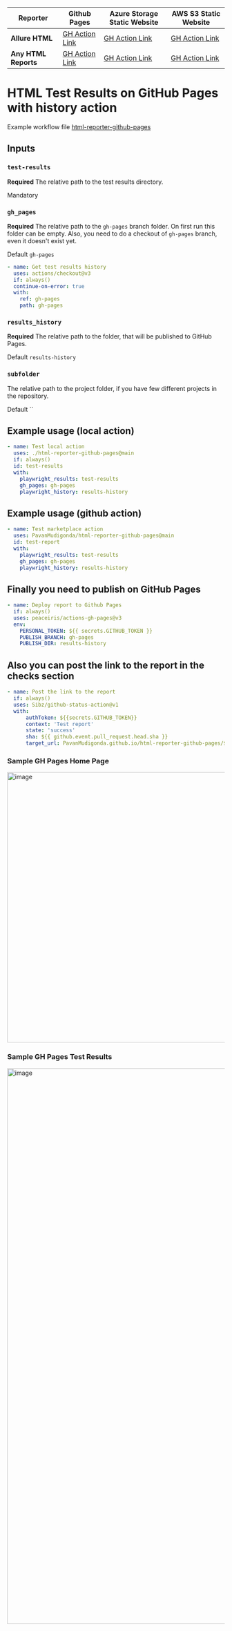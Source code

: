 | **Reporter**        | **Github Pages**   | **Azure Storage Static Website** | **AWS S3 Static Website**                                                                    |
|---------------------|--------------------|-------------------------------|----------------------------------------------------------------------------------------------|
| **Allure HTML**     | [GH Action Link](https://github.com/marketplace/actions/allure-html-reporter-github-pages) | [GH Action Link](https://github.com/marketplace/actions/allure-html-reporter-azureblob-website)            | [GH Action Link](https://github.com/marketplace/actions/allure-html-reporter-s3-website )      |
| **Any HTML Reports** | [GH Action Link](https://github.com/marketplace/actions/html-reporter-github-pages) | [GH Action Link](https://github.com/marketplace/actions/html-reporter-azureblob-website)            | [GH Action Link](https://github.com/marketplace/actions/html-reporter-aws-s3-website) |



# HTML Test Results on GitHub Pages with history action

Example workflow file [html-reporter-github-pages](https://github.com/PavanMudigonda/html-reporter-github-pages/blob/main/.github/workflows/test.yml)

## Inputs

### `test-results`

**Required** The relative path to the test results directory. 

Mandatory

### `gh_pages`

**Required** The relative path to the `gh-pages` branch folder. On first run this folder can be empty.
Also, you need to do a checkout of `gh-pages` branch, even it doesn't exist yet.

Default `gh-pages`

```yaml
- name: Get test results history
  uses: actions/checkout@v3
  if: always()
  continue-on-error: true
  with:
    ref: gh-pages
    path: gh-pages
```

### `results_history`

**Required** The relative path to the folder, that will be published to GitHub Pages.

Default `results-history`

### `subfolder`

The relative path to the project folder, if you have few different projects in the repository. 

Default ``

## Example usage (local action)

```yaml
- name: Test local action
  uses: ./html-reporter-github-pages@main
  if: always()
  id: test-results
  with:
    playwright_results: test-results
    gh_pages: gh-pages
    playwright_history: results-history
```

## Example usage (github action)

```yaml
- name: Test marketplace action
  uses: PavanMudigonda/html-reporter-github-pages@main
  id: test-report
  with:
    playwright_results: test-results
    gh_pages: gh-pages
    playwright_history: results-history
```

## Finally you need to publish on GitHub Pages

```yaml
- name: Deploy report to Github Pages
  if: always()
  uses: peaceiris/actions-gh-pages@v3
  env:
    PERSONAL_TOKEN: ${{ secrets.GITHUB_TOKEN }}
    PUBLISH_BRANCH: gh-pages
    PUBLISH_DIR: results-history
```

## Also you can post the link to the report in the checks section

```yaml
- name: Post the link to the report
  if: always()
  uses: Sibz/github-status-action@v1
  with: 
      authToken: ${{secrets.GITHUB_TOKEN}}
      context: 'Test report'
      state: 'success'
      sha: ${{ github.event.pull_request.head.sha }}
      target_url: PavanMudigonda.github.io/html-reporter-github-pages/${{ github.run_number }}
```

### Sample GH Pages Home Page

<img width="626" alt="image" src="https://user-images.githubusercontent.com/29324338/174328988-d53bc4bd-e189-4179-8a42-2046b8c83a9b.png">

### Sample GH Pages Test Results

<img width="1287" alt="image" src="https://user-images.githubusercontent.com/29324338/174329137-a76d7c84-62b0-4724-aa37-440ea753b740.png">


